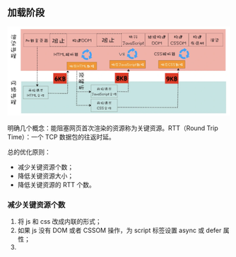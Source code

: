 ## 加载阶段

![](./img/step-load.webp)

明确几个概念：能阻塞网页首次渲染的资源称为关键资源。RTT（Round Trip Time）：一个 TCP 数据包的往返时延。

总的优化原则：
- 减少关键资源个数；
- 降低关键资源大小；
- 降低关键资源的 RTT 个数。

### 减少关键资源个数

1. 将 js 和 css 改成内联的形式；
2. 如果 js 没有 DOM 或者 CSSOM 操作，为 script 标签设置 async 或 defer 属性；
3. 
